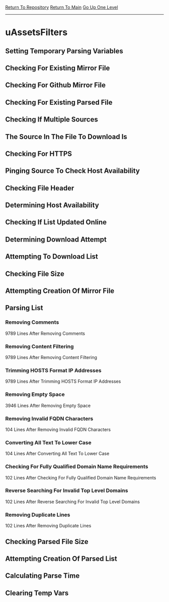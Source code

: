 [Return To Repository](https://github.com/deathbybandaid/piholeparser/)
[Return To Main](https://github.com/deathbybandaid/piholeparser/blob/master/RecentRunLogs/Mainlog.md)
[Go Up One Level](https://github.com/deathbybandaid/piholeparser/blob/master/RecentRunLogs/TopLevelScripts/30-Processing-External-Blacklists.md)
____________________________________
# uAssetsFilters
## Setting Temporary Parsing Variables
## Checking For Existing Mirror File
## Checking For Github Mirror File
## Checking For Existing Parsed File
## Checking If Multiple Sources
## The Source In The File To Download Is
## Checking For HTTPS
## Pinging Source To Check Host Availability
## Checking File Header
## Determining Host Availability
## Checking If List Updated Online
## Determining Download Attempt
## Attempting To Download List
## Checking File Size
## Attempting Creation Of Mirror File
## Parsing List
### Removing Comments
9789 Lines After Removing Comments
### Removing Content Filtering
9789 Lines After Removing Content Filtering
### Trimming HOSTS Format IP Addresses
9789 Lines After Trimming HOSTS Format IP Addresses
### Removing Empty Space
3946 Lines After Removing Empty Space
### Removing Invalid FQDN Characters
104 Lines After Removing Invalid FQDN Characters
### Converting All Text To Lower Case
104 Lines After Converting All Text To Lower Case
### Checking For Fully Qualified Domain Name Requirements
102 Lines After Checking For Fully Qualified Domain Name Requirements
### Reverse Searching For Invalid Top Level Domains
102 Lines After Reverse Searching For Invalid Top Level Domains
### Removing Duplicate Lines
102 Lines After Removing Duplicate Lines
## Checking Parsed File Size
## Attempting Creation Of Parsed List
## Calculating Parse Time
## Clearing Temp Vars
